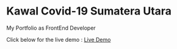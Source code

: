# **Kawal Covid-19 Sumatera Utara**

My Portfolio as FrontEnd Developer

Click below for the live demo :
[Live Demo](https://bit.ly/ilham-kawalcovid)

